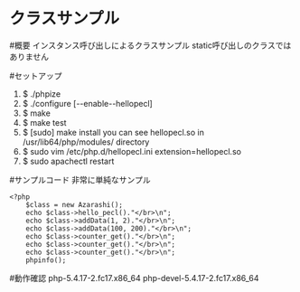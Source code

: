 クラスサンプル
====
#概要
インスタンス呼び出しによるクラスサンプル
static呼び出しのクラスではありません

#セットアップ
1.  $ ./phpize
2.  $ ./configure [--enable--hellopecl] 
3.  $ make
4.  $ make test
5.  $ [sudo] make install
you can see hellopecl.so in /usr/lib64/php/modules/ directory
6.  $ sudo vim /etc/php.d/hellopecl.ini 
extension=hellopecl.so
7.  $ sudo apachectl restart

#サンプルコード
非常に単純なサンプル
```
<?php
	$class = new Azarashi();
	echo $class->hello_pecl()."</br>\n";
	echo $class->addData(1, 2)."</br>\n";
	echo $class->addData(100, 200)."</br>\n";
	echo $class->counter_get()."</br>\n";
	echo $class->counter_get()."</br>\n";
	echo $class->counter_get()."</br>\n";
	phpinfo();
```


#動作確認
php-5.4.17-2.fc17.x86_64
php-devel-5.4.17-2.fc17.x86_64


